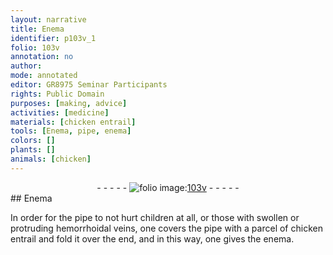 ```yaml
---
layout: narrative
title: Enema
identifier: p103v_1
folio: 103v
annotation: no
author:
mode: annotated
editor: GR8975 Seminar Participants
rights: Public Domain
purposes: [making, advice]
activities: [medicine]
materials: [chicken entrail]
tools: [Enema, pipe, enema]
colors: []
plants: []
animals: [chicken]
---
```


 <div class="folio" align="center">- - - - - <a href="http://gallica.bnf.fr/ark:/12148/btv1b10500001g/f212.image" target="_blank"><img src="https://cu-mkp.github.io/GR8975-edition/assets/photo-icon.png" alt="folio image: " style="display:inline-block; margin-bottom:-3px;"/>103v</a> - - - - - </div>   
## <span class="tool">Enema</span>

 
<span class="activity"></span>In order for the <span class="tool">pipe</span> to not hurt children at all, or those with swollen or protruding hemorrhoidal veins, one covers the <span class="tool">pipe</span> with a parcel of <span class="material"><span class="animal">chicken</span> entrail</span> and fold it over the end, and in this way, one gives the <span class="tool">enema</span>.
 